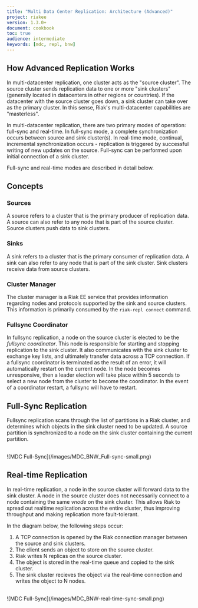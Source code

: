 ```yaml
---
title: "Multi Data Center Replication: Architecture (Advanced)"
project: riakee
version: 1.3.0+
document: cookbook
toc: true
audience: intermediate
keywords: [mdc, repl, bnw]
---
```


## How Advanced Replication Works

In multi-datacenter replication, one cluster acts as the "source cluster". The source cluster sends replication data to one or more "sink clusters" (generally located in datacenters in other regions or countries). If the datacenter with the source cluster goes down, a sink cluster can take over as the primary cluster. In this sense, Riak's multi-datacenter capabilities are "masterless". 

In multi-datacenter replication, there are two primary modes of operation: full-sync and real-time. In full-sync mode, a complete synchronization occurs between source and sink cluster(s). In real-time mode, continual, incremental synchronization occurs - replication is triggered by successful writing of new updates on the source. Full-sync can be performed upon initial connection of a sink cluster. 

Full-sync and real-time modes are described in detail below. 

## Concepts

### Sources

A source refers to a cluster that is the primary producer of replication data. A source can also refer to any node that is part of the source cluster. Source clusters push data to sink clusters. 

### Sinks

A sink refers to a cluster that is the primary consumer of replication data. A sink can also refer to any node that is part of the sink cluster. Sink clusters receive data from source clusters.

### Cluster Manager

The cluster manager is a Riak EE service that provides information regarding nodes and protocols supported by the sink and source clusters. This information is primarily consumed by the `riak-repl connect` command. 

### Fullsync Coordinator

In fullsync replication, a node on the source cluster is elected to be the *fullsync coordinator*. This node is responsible for starting and stopping replication to the sink cluster. It also communicates with the sink cluster to exchange key lists, and ultimately transfer data across a TCP connection. If a fullsync coordinator is terminated as the result of an error, it will automatically restart on the current node. In the node becomes unresponsive, then a leader election will take place within 5 seconds to select a new node from the cluster to become the coordinator. In the event of a coordinator restart, a fullsync will have to restart.


## Full-Sync Replication

Fullsync replication scans through the list of partitions in a Riak cluster, and determines which objects in the sink cluster need to be updated. A source partition is synchronized to a node on the sink cluster containing the current partition.
 
<br>
![MDC Full-Sync](/images/MDC_BNW_Full-sync-small.png)
<br>

## Real-time Replication

In real-time replication, a node in the source cluster will forward data to the sink cluster. A node in the source cluster does not necessarily connect to a node containing the same *vnode* on the sink cluster. This allows Riak to spread out realtime replication across the entire cluster, thus improving throughput and making replication more fault-tolerant.

In the diagram below, the following steps occur:

1. A TCP connection is opened by the Riak connection manager between the source and sink clusters.
2. The client sends an object to store on the source cluster.
3. Riak writes N replicas on the source cluster.
4. The object is stored in the real-time queue and copied to the sink cluster.
5. The sink cluster recieves the object via the real-time connection and writes the object to N nodes.


<br>
![MDC Full-Sync](/images/MDC_BNW-real-time-sync-small.png)
<br>

